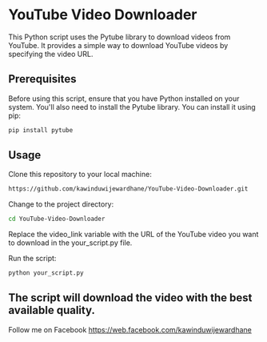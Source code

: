 # YouTube Video Downloader

This Python script uses the Pytube library to download videos from YouTube. It provides a simple way to download YouTube videos by specifying the video URL. 

## Prerequisites

Before using this script, ensure that you have Python installed on your system. You'll also need to install the Pytube library. You can install it using pip:

```bash
pip install pytube

```

## Usage

Clone this repository to your local machine:

```bash
https://github.com/kawinduwijewardhane/YouTube-Video-Downloader.git
```


Change to the project directory:

```bash
cd YouTube-Video-Downloader
```
Replace the video_link variable with the URL of the YouTube video you want to download in the your_script.py file.

Run the script:

```bash
python your_script.py
```
## The script will download the video with the best available quality.

Follow me on Facebook
https://web.facebook.com/kawinduwijewardhane


